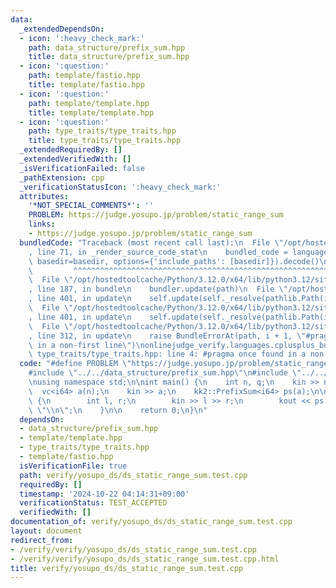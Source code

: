 ```yaml
---
data:
  _extendedDependsOn:
  - icon: ':heavy_check_mark:'
    path: data_structure/prefix_sum.hpp
    title: data_structure/prefix_sum.hpp
  - icon: ':question:'
    path: template/fastio.hpp
    title: template/fastio.hpp
  - icon: ':question:'
    path: template/template.hpp
    title: template/template.hpp
  - icon: ':question:'
    path: type_traits/type_traits.hpp
    title: type_traits/type_traits.hpp
  _extendedRequiredBy: []
  _extendedVerifiedWith: []
  _isVerificationFailed: false
  _pathExtension: cpp
  _verificationStatusIcon: ':heavy_check_mark:'
  attributes:
    '*NOT_SPECIAL_COMMENTS*': ''
    PROBLEM: https://judge.yosupo.jp/problem/static_range_sum
    links:
    - https://judge.yosupo.jp/problem/static_range_sum
  bundledCode: "Traceback (most recent call last):\n  File \"/opt/hostedtoolcache/Python/3.12.0/x64/lib/python3.12/site-packages/onlinejudge_verify/documentation/build.py\"\
    , line 71, in _render_source_code_stat\n    bundled_code = language.bundle(stat.path,\
    \ basedir=basedir, options={'include_paths': [basedir]}).decode()\n          \
    \         ^^^^^^^^^^^^^^^^^^^^^^^^^^^^^^^^^^^^^^^^^^^^^^^^^^^^^^^^^^^^^^^^^^^^^^^^^^^^^^^^^\n\
    \  File \"/opt/hostedtoolcache/Python/3.12.0/x64/lib/python3.12/site-packages/onlinejudge_verify/languages/cplusplus.py\"\
    , line 187, in bundle\n    bundler.update(path)\n  File \"/opt/hostedtoolcache/Python/3.12.0/x64/lib/python3.12/site-packages/onlinejudge_verify/languages/cplusplus_bundle.py\"\
    , line 401, in update\n    self.update(self._resolve(pathlib.Path(included), included_from=path))\n\
    \  File \"/opt/hostedtoolcache/Python/3.12.0/x64/lib/python3.12/site-packages/onlinejudge_verify/languages/cplusplus_bundle.py\"\
    , line 401, in update\n    self.update(self._resolve(pathlib.Path(included), included_from=path))\n\
    \  File \"/opt/hostedtoolcache/Python/3.12.0/x64/lib/python3.12/site-packages/onlinejudge_verify/languages/cplusplus_bundle.py\"\
    , line 312, in update\n    raise BundleErrorAt(path, i + 1, \"#pragma once found\
    \ in a non-first line\")\nonlinejudge_verify.languages.cplusplus_bundle.BundleErrorAt:\
    \ type_traits/type_traits.hpp: line 4: #pragma once found in a non-first line\n"
  code: "#define PROBLEM \"https://judge.yosupo.jp/problem/static_range_sum\"\n\n\
    #include \"../../data_structure/prefix_sum.hpp\"\n#include \"../../template/template.hpp\"\
    \nusing namespace std;\n\nint main() {\n    int n, q;\n    kin >> n >> q;\n  \
    \  vc<i64> a(n);\n    kin >> a;\n    kk2::PrefixSum<i64> ps(a);\n\n    rep (q)\
    \ {\n        int l, r;\n        kin >> l >> r;\n        kout << ps.sum(l, r) <<\
    \ \"\\n\";\n    }\n\n    return 0;\n}\n"
  dependsOn:
  - data_structure/prefix_sum.hpp
  - template/template.hpp
  - type_traits/type_traits.hpp
  - template/fastio.hpp
  isVerificationFile: true
  path: verify/yosupo_ds/ds_static_range_sum.test.cpp
  requiredBy: []
  timestamp: '2024-10-22 04:14:31+09:00'
  verificationStatus: TEST_ACCEPTED
  verifiedWith: []
documentation_of: verify/yosupo_ds/ds_static_range_sum.test.cpp
layout: document
redirect_from:
- /verify/verify/yosupo_ds/ds_static_range_sum.test.cpp
- /verify/verify/yosupo_ds/ds_static_range_sum.test.cpp.html
title: verify/yosupo_ds/ds_static_range_sum.test.cpp
---
```

